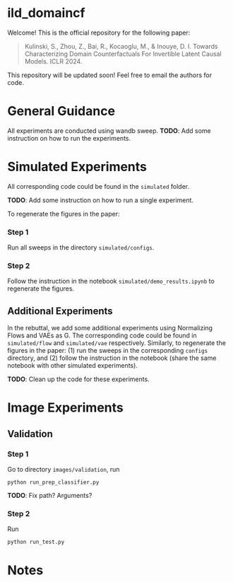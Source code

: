 # ild_domaincf


Welcome! This is the official repository for the following paper:

>Kulinski, S., Zhou, Z., Bai, R., Kocaoglu, M., & Inouye, D. I. Towards Characterizing Domain Counterfactuals For Invertible Latent Causal Models. ICLR 2024.


This repository will be updated soon! Feel free to email the authors for code.



# General Guidance 

All experiments are conducted using wandb sweep. **TODO**: Add some instruction on how to run the experiments.

# Simulated Experiments

All corresponding code could be found in the `simulated` folder.

**TODO**: Add some instruction on how to run a single experiment.

To regenerate the figures in the paper:

### Step 1
Run all sweeps in the directory `simulated/configs`.

### Step 2 
Follow the instruction in the notebook `simulated/demo_results.ipynb` to regenerate the figures.

## Additional Experiments 

In the rebuttal, we add some additional experiments using Normalizing Flows and VAEs as G. The corresponding code could
be found in `simulated/flow` and `simulated/vae` respectively. Similarly, to regenerate the figures in the paper: (1) 
run the sweeps in the corresponding `configs` directory, and (2) follow the instruction in the notebook (share the same notebook
with other simulated experiments).

**TODO**: Clean up the code for these experiments.

# Image Experiments


## Validation

### Step 1
Go to directory `images/validation`, run
```
python run_prep_classifier.py
```
**TODO**: Fix path? Arguments?

### Step 2 
Run 

```angular2html
python run_test.py
```

# Notes